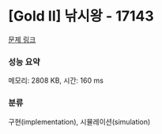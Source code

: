 # [Gold II] 낚시왕 - 17143 

[문제 링크](https://www.acmicpc.net/problem/17143) 

### 성능 요약

메모리: 2808 KB, 시간: 160 ms

### 분류

구현(implementation), 시뮬레이션(simulation)

